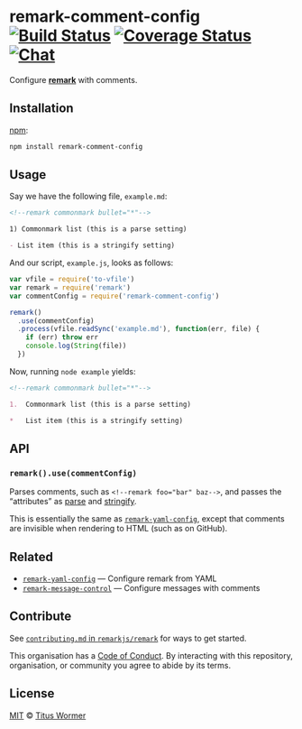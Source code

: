 # remark-comment-config [![Build Status][build-badge]][build-status] [![Coverage Status][coverage-badge]][coverage-status] [![Chat][chat-badge]][chat]

Configure [**remark**][remark] with comments.

## Installation

[npm][]:

```bash
npm install remark-comment-config
```

## Usage

Say we have the following file, `example.md`:

```markdown
<!--remark commonmark bullet="*"-->

1) Commonmark list (this is a parse setting)

- List item (this is a stringify setting)
```

And our script, `example.js`, looks as follows:

```javascript
var vfile = require('to-vfile')
var remark = require('remark')
var commentConfig = require('remark-comment-config')

remark()
  .use(commentConfig)
  .process(vfile.readSync('example.md'), function(err, file) {
    if (err) throw err
    console.log(String(file))
  })
```

Now, running `node example` yields:

```markdown
<!--remark commonmark bullet="*"-->

1.  Commonmark list (this is a parse setting)

*   List item (this is a stringify setting)
```

## API

### `remark().use(commentConfig)`

Parses comments, such as `<!--remark foo="bar" baz-->`, and passes the
“attributes” as [parse][parse-settings] and [stringify][stringify-settings].

This is essentially the same as [`remark-yaml-config`][remark-yaml-config],
except that comments are invisible when rendering to HTML (such as on GitHub).

## Related

*   [`remark-yaml-config`][remark-yaml-config]
    — Configure remark from YAML
*   [`remark-message-control`][remark-message-control]
    — Configure messages with comments

## Contribute

See [`contributing.md` in `remarkjs/remark`][contributing] for ways to get
started.

This organisation has a [Code of Conduct][coc].  By interacting with this
repository, organisation, or community you agree to abide by its terms.

## License

[MIT][license] © [Titus Wormer][author]

<!-- Definitions -->

[build-badge]: https://img.shields.io/travis/remarkjs/remark-comment-config.svg

[build-status]: https://travis-ci.org/remarkjs/remark-comment-config

[coverage-badge]: https://img.shields.io/codecov/c/github/remarkjs/remark-comment-config.svg

[coverage-status]: https://codecov.io/github/remarkjs/remark-comment-config

[chat-badge]: https://img.shields.io/gitter/room/remarkjs/Lobby.svg

[chat]: https://gitter.im/remarkjs/Lobby

[license]: license

[author]: http://wooorm.com

[npm]: https://docs.npmjs.com/cli/install

[remark]: https://github.com/remarkjs/remark

[parse-settings]: https://github.com/remarkjs/remark/blob/master/packages/remark-parse/readme.md#options

[stringify-settings]: https://github.com/remarkjs/remark/blob/master/packages/remark-stringify/readme.md#options

[remark-yaml-config]: https://github.com/remarkjs/remark-yaml-config

[remark-message-control]: https://github.com/remarkjs/remark-message-control

[contributing]: https://github.com/remarkjs/remark/blob/master/contributing.md

[coc]: https://github.com/remarkjs/remark/blob/master/code-of-conduct.md
